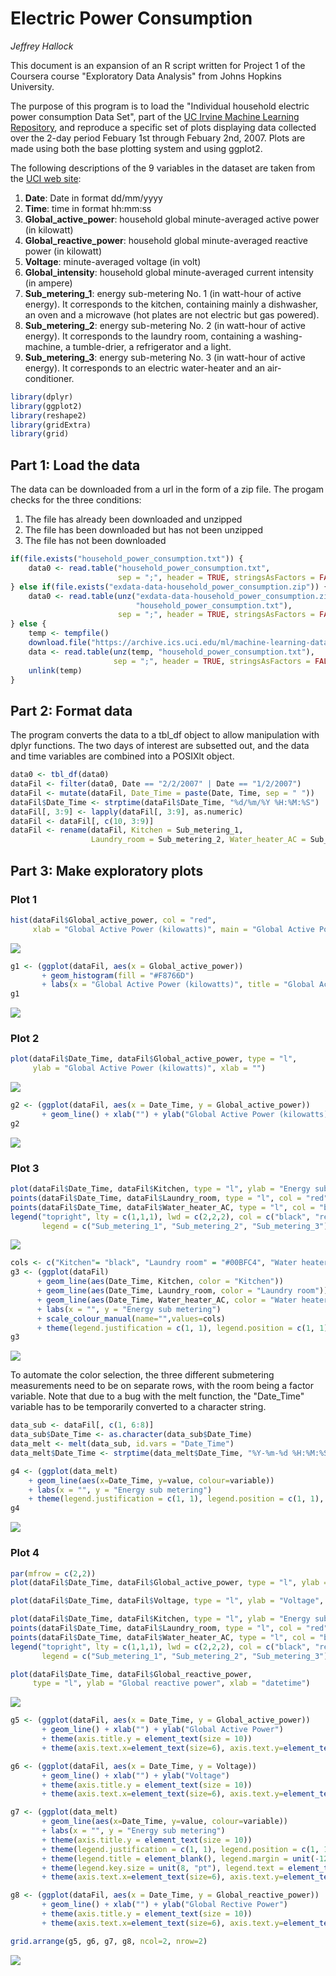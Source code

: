 
# Electric Power Consumption
*Jeffrey Hallock*  

This document is an expansion of an R script written for Project 1 of the
Coursera course "Exploratory Data Analysis" from Johns Hopkins University.

The purpose of this program is to load the "Individual household electric power consumption Data Set", part of the [UC Irvine Machine Learning Repository](http://archive.ics.uci.edu/ml/), and reproduce a specific set of plots displaying data collected over the 2-day period Febuary 1st through Febuary 2nd, 2007. Plots are made using both the base plotting system and using ggplot2.

The following descriptions of the 9 variables in the dataset are taken from the [UCI web site](https://archive.ics.uci.edu/ml/datasets/Individual+household+electric+power+consumption):

1. **Date**: Date in format dd/mm/yyyy
2. **Time**: time in format hh:mm:ss
3. **Global_active_power**: household global minute-averaged active power (in kilowatt)
4. **Global_reactive_power**: household global minute-averaged reactive power (in kilowatt)
5. **Voltage**: minute-averaged voltage (in volt)
6. **Global_intensity**: household global minute-averaged current intensity (in ampere)
7. **Sub_metering_1**: energy sub-metering No. 1 (in watt-hour of active energy). It corresponds to the kitchen, containing mainly a dishwasher, an oven and a microwave (hot plates are not electric but gas powered).
8. **Sub_metering_2**: energy sub-metering No. 2 (in watt-hour of active energy). It corresponds to the laundry room, containing a washing-machine, a tumble-drier, a refrigerator and a light.
9. **Sub_metering_3**: energy sub-metering No. 3 (in watt-hour of active energy). It corresponds to an electric water-heater and an air-conditioner.


```r
library(dplyr)
library(ggplot2)
library(reshape2)
library(gridExtra)
library(grid)
```

##  Part 1: Load the data

The data can be downloaded from a url in the form of a zip file. The progam checks for the three conditions:

1. The file has already been downloaded and unzipped
2. The file has been downloaded but has not been unzipped
3. The file has not been downloaded


```r
if(file.exists("household_power_consumption.txt")) {
    data0 <- read.table("household_power_consumption.txt",
                        sep = ";", header = TRUE, stringsAsFactors = FALSE)
} else if(file.exists("exdata-data-household_power_consumption.zip")) {
    data0 <- read.table(unz("exdata-data-household_power_consumption.zip",
                            "household_power_consumption.txt"),
                        sep = ";", header = TRUE, stringsAsFactors = FALSE)
} else {
    temp <- tempfile()
    download.file("https://archive.ics.uci.edu/ml/machine-learning-databases/00235/household_power_consumption.zip",temp)
    data <- read.table(unz(temp, "household_power_consumption.txt"),
                       sep = ";", header = TRUE, stringsAsFactors = FALSE)
    unlink(temp)
}
```


##  Part 2: Format data


The program converts the data to a tbl_df object to allow manipulation with dplyr functions. The two days of interest are subsetted out, and the data and time variables are combined into a POSIXlt object.


```r
data0 <- tbl_df(data0)
dataFil <- filter(data0, Date == "2/2/2007" | Date == "1/2/2007")
dataFil <- mutate(dataFil, Date_Time = paste(Date, Time, sep = " "))
dataFil$Date_Time <- strptime(dataFil$Date_Time, "%d/%m/%Y %H:%M:%S")
dataFil[, 3:9] <- lapply(dataFil[, 3:9], as.numeric)
dataFil <- dataFil[, c(10, 3:9)]
dataFil <- rename(dataFil, Kitchen = Sub_metering_1,
                  Laundry_room = Sub_metering_2, Water_heater_AC = Sub_metering_3)
```


##  Part 3: Make exploratory plots


### Plot 1

```r
hist(dataFil$Global_active_power, col = "red",
     xlab = "Global Active Power (kilowatts)", main = "Global Active Power")
```

![](Electric_Power_Consumption_files/figure-html/unnamed-chunk-4-1.png) 

```r
g1 <- (ggplot(dataFil, aes(x = Global_active_power))
       + geom_histogram(fill = "#F8766D")
       + labs(x = "Global Active Power (kilowatts)", title = "Global Active Power"))
g1
```

![](Electric_Power_Consumption_files/figure-html/unnamed-chunk-4-2.png) 

### Plot 2

```r
plot(dataFil$Date_Time, dataFil$Global_active_power, type = "l",
     ylab = "Global Active Power (kilowatts)", xlab = "")
```

![](Electric_Power_Consumption_files/figure-html/unnamed-chunk-5-1.png) 

```r
g2 <- (ggplot(dataFil, aes(x = Date_Time, y = Global_active_power))
       + geom_line() + xlab("") + ylab("Global Active Power (kilowatts)"))
g2
```

![](Electric_Power_Consumption_files/figure-html/unnamed-chunk-5-2.png) 

### Plot 3

```r
plot(dataFil$Date_Time, dataFil$Kitchen, type = "l", ylab = "Energy sub metering", xlab = "")
points(dataFil$Date_Time, dataFil$Laundry_room, type = "l", col = "red")
points(dataFil$Date_Time, dataFil$Water_heater_AC, type = "l", col = "blue")
legend("topright", lty = c(1,1,1), lwd = c(2,2,2), col = c("black", "red", "blue"),
       legend = c("Sub_metering_1", "Sub_metering_2", "Sub_metering_3"))
```

![](Electric_Power_Consumption_files/figure-html/unnamed-chunk-6-1.png) 

```r
cols <- c("Kitchen"= "black", "Laundry room" = "#00BFC4", "Water heater / AC" = "#F8766D")
g3 <- (ggplot(dataFil)
      + geom_line(aes(Date_Time, Kitchen, color = "Kitchen"))
      + geom_line(aes(Date_Time, Laundry_room, color = "Laundry room"))
      + geom_line(aes(Date_Time, Water_heater_AC, color = "Water heater / AC"))
      + labs(x = "", y = "Energy sub metering")
      + scale_colour_manual(name="",values=cols)
      + theme(legend.justification = c(1, 1), legend.position = c(1, 1), legend.title = element_blank()))
g3
```

![](Electric_Power_Consumption_files/figure-html/unnamed-chunk-6-2.png) 

To automate the color selection, the three different submetering measurements need to be on separate rows, with the room being a factor variable. Note that due to a bug with the melt function, the "Date_Time" variable has to be temporarily converted to a character string.


```r
data_sub <- dataFil[, c(1, 6:8)]
data_sub$Date_Time <- as.character(data_sub$Date_Time)
data_melt <- melt(data_sub, id.vars = "Date_Time")
data_melt$Date_Time <- strptime(data_melt$Date_Time, "%Y-%m-%d %H:%M:%S")

g4 <- (ggplot(data_melt)
    + geom_line(aes(x=Date_Time, y=value, colour=variable))
    + labs(x = "", y = "Energy sub metering")
    + theme(legend.justification = c(1, 1), legend.position = c(1, 1), legend.title = element_blank()))
g4
```

![](Electric_Power_Consumption_files/figure-html/unnamed-chunk-7-1.png) 

### Plot 4

```r
par(mfrow = c(2,2))
plot(dataFil$Date_Time, dataFil$Global_active_power, type = "l", ylab = "Global Active Power", xlab = "")

plot(dataFil$Date_Time, dataFil$Voltage, type = "l", ylab = "Voltage", xlab = "datetime")

plot(dataFil$Date_Time, dataFil$Kitchen, type = "l", ylab = "Energy sub metering", xlab = "")
points(dataFil$Date_Time, dataFil$Laundry_room, type = "l", col = "red")
points(dataFil$Date_Time, dataFil$Water_heater_AC, type = "l", col = "blue")
legend("topright", lty = c(1,1,1), lwd = c(2,2,2), col = c("black", "red", "blue"),
       legend = c("Sub_metering_1", "Sub_metering_2", "Sub_metering_3"), bty = "n", cex = 0.75)

plot(dataFil$Date_Time, dataFil$Global_reactive_power,
     type = "l", ylab = "Global reactive power", xlab = "datetime")
```

![](Electric_Power_Consumption_files/figure-html/unnamed-chunk-8-1.png) 

```r
g5 <- (ggplot(dataFil, aes(x = Date_Time, y = Global_active_power))
       + geom_line() + xlab("") + ylab("Global Active Power")
       + theme(axis.title.y = element_text(size = 10))
       + theme(axis.text.x=element_text(size=6), axis.text.y=element_text(size=6)))

g6 <- (ggplot(dataFil, aes(x = Date_Time, y = Voltage))
       + geom_line() + xlab("") + ylab("Voltage")
       + theme(axis.title.y = element_text(size = 10))
       + theme(axis.text.x=element_text(size=6), axis.text.y=element_text(size=6)))

g7 <- (ggplot(data_melt)
       + geom_line(aes(x=Date_Time, y=value, colour=variable))
       + labs(x = "", y = "Energy sub metering")
       + theme(axis.title.y = element_text(size = 10))
       + theme(legend.justification = c(1, 1), legend.position = c(1, 1))
       + theme(legend.title = element_blank(), legend.margin = unit(-12, "pt"))
       + theme(legend.key.size = unit(8, "pt"), legend.text = element_text(size=6))
       + theme(axis.text.x=element_text(size=6), axis.text.y=element_text(size=6)))

g8 <- (ggplot(dataFil, aes(x = Date_Time, y = Global_reactive_power))
       + geom_line() + xlab("") + ylab("Global Rective Power")
       + theme(axis.title.y = element_text(size = 10))
       + theme(axis.text.x=element_text(size=6), axis.text.y=element_text(size=6)))

grid.arrange(g5, g6, g7, g8, ncol=2, nrow=2)
```

![](Electric_Power_Consumption_files/figure-html/unnamed-chunk-8-2.png) 
